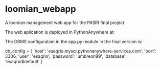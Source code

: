 # loomian_webapp
A loomian management web app for the PASIR final project

The web aplication is deployed in PythonAnywhere at:


The DBMS configuration in the app.py module in the final version is:

db_config = {
    'host': 'esaqrio.mysql.pythonanywhere-services.com',
    'port': 3306,
    'user': 'esaqrio',
    'password': 'umbreon99',
    'database': 'esaqrio$default'
}
